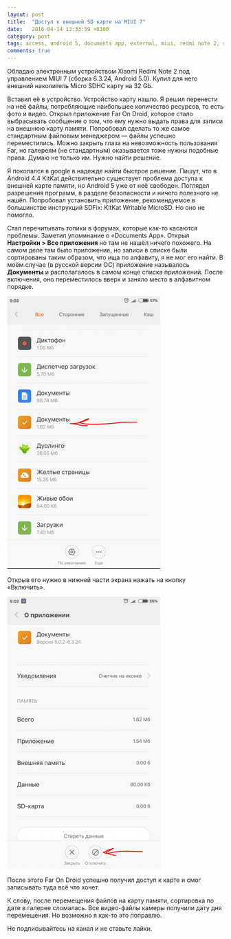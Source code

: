 ```yaml
---
layout: post
title:  "Доступ к внешней SD карте на MIUI 7"
date:   2016-04-14 13:33:59 +0300
category: post
tags: access, android 5, documents app, external, miui, redmi note 2, sd card, writable
comments: true
---
```


Обладаю электронным устройством Xiaomi Redmi Note 2 под управлением MIUI 7 (сборка 6.3.24, Android 5.0). 
Купил для него внешний накопитель Micro SDHC карту на 32 Gb.

Вставил её в устройство. Устройство карту нашло. Я решил перенести на неё файлы, потребляющие наибольшее количество ресурсов, то есть фото и видео. 
Открыл приложение Far On Droid, которое стало выбрасывать сообщение о том, что ему нужно выдать права для записи на внешнюю карту памяти. 
Попробовал сделать то же самое стандартным файловым менеджером — файлы успешно переместились. 
Можно закрыть глаза на невозможность пользования Far, но галереям (не стандартным) оказывается тоже нужны подобные права. 
Думаю не только им. Нужно найти решение.

Я покопался в google в надежде найти быстрое решение. 
Пишут, что в Android 4.4 KitKat действительно существует проблема доступа к внешней карте памяти, но Android 5 уже от неё свободен. 
Поглядел разрешения программ, в разделе безопасности и ничего полезного не нашёл. 
Попробовал установить приложение, рекомендуемое в большинстве инструкций SDFix: KitKat Writable MicroSD. 
Но оно не помогло.

Стал перечитывать топики в форумах, которые как-то касаются проблемы. Заметил упоминание о «Documents App». 
Открыл **Настройки > Все приложения** но там не нашёл ничего похожего. 
На самом деле там было приложение, но записи в списке были сортированы таким образом, что ища по алфавиту, я не мог его найти. 
В моём случае (в русской версии ОС) приложение называлось **Документы** и располагалось в самом конце списка приложений. 
После включения, оно переместилось вверх и заняло место в алфавитном порядке.

![Outside](/assets/images/sdcard-miui/outside.png)

Открыв его нужно в нижней части экрана нажать на кнопку «Включить».

![Inside](/assets/images/sdcard-miui/inside.png)

После этого Far On Droid успешно получил доступ к карте и смог записывать туда всё что хочет.

К слову, после перемещения файлов на карту памяти, сортировка по дате в галерее сломалась. 
Все видео-файлы камеры получили дату дня перемещения. Но возможно я как-то это поправлю.

Не подписывайтесь на канал и не ставьте лайки.
